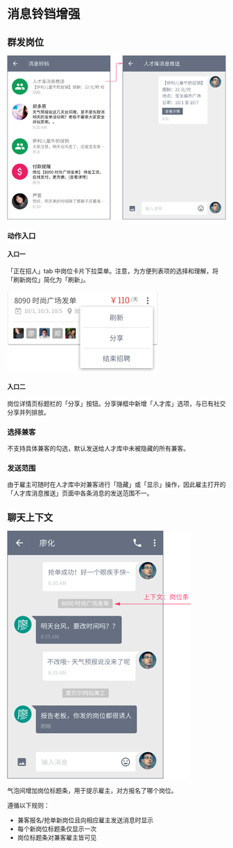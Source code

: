 # 消息铃铛增强
## 群发岗位
![image](img/share-job.png)

### 动作入口
#### 入口一
「正在招人」tab 中岗位卡片下拉菜单。注意，为方便列表项的选择和理解，将「刷新岗位」简化为「刷新」。

![image](img/share-dropdown.png)

#### 入口二
岗位详情页标题栏的「分享」按钮。分享弹框中新增「人才库」选项，与已有社交分享并列排放。

### 选择兼客
不支持具体兼客的勾选，默认发送给人才库中未被隐藏的所有兼客。

### 发送范围
由于雇主可随时在人才库中对兼客进行「隐藏」或「显示」操作，因此雇主打开的「人才库消息推送」页面中各条消息的发送范围不一。

## 聊天上下文
![image](img/context.png)

气泡间增加岗位标题条，用于提示雇主，对方报名了哪个岗位。

遵循以下规则：

- 兼客报名/抢单新岗位且向相应雇主发送消息时显示
- 每个新岗位标题条仅显示一次
- 岗位标题条对兼客雇主皆可见

